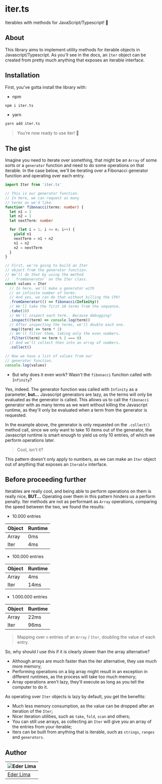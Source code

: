 # iter.ts

Iterables with methods for JavaScript/Typescript! 🎉

## About

This library aims to implement utility methods for iterable objects in Javascript/Typescript. As you'll see in the docs, an `Iter` object can be created from pretty much anything that exposes an iterable interface.

## Installation

First, you've gotta install the library with:

- npm

```sh
npm i iter.ts
```

- yarn

```sh
yarn add iter.ts
```

> You're now ready to use iter! 🥳

## The gist

Imagine you need to iterate over something, that might be an `Array` of some sorts or a `generator` function and need to do some operations on that iterable. In the case below, we'll be iterating over a Fibonacci generator function and operating over each entry.

```ts
import Iter from 'iter.ts'

// This is our generator function.
// In here, we can request as many
// terms as we'd like.
function* fibonacci(terms: number) {
  let n1 = 1
  let n2 = 1
  let nextTerm: number

  for (let i = 1; i <= n; i++) {
    yield n1
    nextTerm = n1 + n2
    n1 = n2
    n2 = nextTerm
  }
}

// First, we're going to build an Iter
// object from the generator function.
// We'll do that by using the method
// `.fromGenerator` on the Iter class.
const values = Iter
  // In here, we'll make a generator with
  // an infinite number of terms.
  // And yes, we can do that without killing the CPU!
  .fromGenerator(() => fibonacci(Infinity))
  // We'll take the first 10 terms from the sequence.
  .take(10)
  // We'll inspect each term.. Because debugging!
  .inspect((term) => console.log(term))
  // After inspecting the terms, we'll double each one.
  .map((term) => term * 2)
  // We'll filter them, taking only the even numbers.
  .filter((term) => term % 2 === 0)
  // And we'll collect then into an array of numbers.
  .collect()

// Now we have a list of values from our
// generator function.
console.log(values)
```

- But why does it even work? Wasn't the `fibonacci` function called with `Infinity`?

Yes, indeed. The generator function was called with `Infinity` as a parameter, **but...** Javascript generators are lazy, as the terms will only be evaluated as the generator is called. This allows us to call the `fibonacci` generator with as many terms as we want without killing the Javascript runtime, as they'll only be evaluated when a term from the generator is requested.

In the example above, the generator is only requested on the `.collect()` method call, since we only want to take 10 items out of the generator, the Javascript runtime is smart enough to yield us only 10 entries, of which we perform operations later.

> Cool, isn't it?

This pattern doesn't only apply to numbers, as we can make an `Iter` object out of anything that exposes an `Iterable` interface.

## Before proceeding further

Iterables are really cool, and being able to perform operations on them is really nice, **BUT...** Operating over them in this pattern hinders us a perform penalty. Iter methods are not as performant as `Array` operations, comparing the speed between the two, we found the results:

- 10.000 entries

| Object | Runtime |
| ------ | ------- |
| Array  | 0ms     |
| Iter   | 4ms     |

- 100.000 entries

| Object | Runtime |
| ------ | ------- |
| Array  | 4ms     |
| Iter   | 14ms    |

- 1.000.000 entries

| Object | Runtime |
| ------ | ------- |
| Array  | 22ms    |
| Iter   | 96ms    |

> Mapping over `n` entries of an `Array` / `Iter`, doubling the value of each entry.

So, why should I use this if it is clearly slower than the array alternative?

- Although arrays are much faster than the iter alternative, they use much more memory;
- Performing operations on a big array might result in an exception in different runtimes, as the process will take too much memory;
- Array operations aren't lazy, they'll execute as long as you tell the computer to do it.

As operating over `Iter` objects is lazy by default, you get the benefits:

- Much less memory consumption, as the value can be dropped after an iteration of the `Iter`;
- Nicer iteration utilities, such as `take`, `fold`, `scan` and others;
- You can still use arrays, as collecting an `Iter` will give you an array of the entries from your iterable;
- Iters can be built from anything that is iterable, such as `strings`, `ranges` and `generators`.

## Author

| ![Eder Lima](https://github.com/asynched.png?size=100) |
| ------------------------------------------------------ |
| [Eder Lima](https://github.com/asynched)               |
